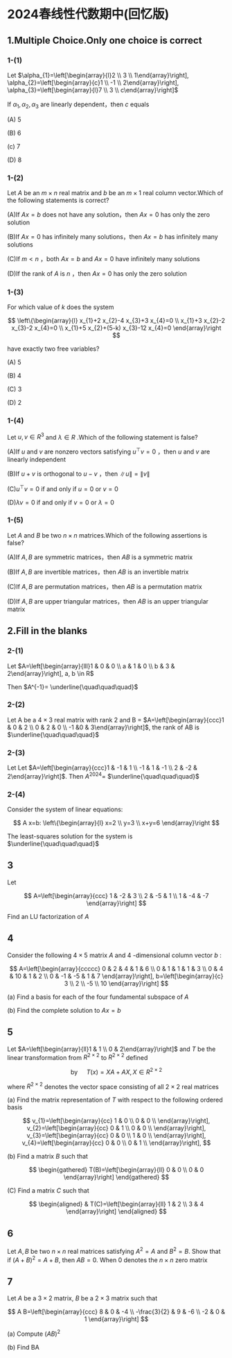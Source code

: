 # 2024春线性代数期中(回忆版)

## 1.Multiple Choice.Only one choice is correct

### 1-(1)

Let $\alpha_{1}=\left[\begin{array}{l}2 \\ 3 \\ 1\end{array}\right], \alpha_{2}=\left[\begin{array}{c}1 \\ -1 \\ 2\end{array}\right], \alpha_{3}=\left[\begin{array}{l}7 \\ 3 \\ c\end{array}\right]$

If $\alpha_{1}, \alpha_{2}, \alpha_{3}$ are linearly dependent，then $c$ equals

(A) 5

(B) 6

(c) 7

(D) 8

### 1-(2)

Let $A$ be an $m \times n$ real matrix and $b$ be an $m \times 1$ real column vector.Which of the following statements is correct?

(A)If $A x=b$ does not have any solution，then $A x=0$ has only the zero solution

(B)If $A x=0$ has infinitely many solutions，then $A x=b$ has infinitely many solutions

(C)If $m<n$ ，both $A x=b$ and $A x=0$ have infinitely many solutions

(D)If the rank of $A$ is $n$ ，then $A x=0$ has only the zero solution

### 1-(3)

For which value of $k$ does the system

$$
\left\{\begin{array}{l}
x_{1}+2 x_{2}-4 x_{3}+3 x_{4}=0 \\
x_{1}+3 x_{2}-2 x_{3}-2 x_{4}=0 \\
x_{1}+5 x_{2}+(5-k) x_{3}-12 x_{4}=0
\end{array}\right
$$

have exactly two free variables?

(A) 5

(B) 4

(C) 3

(D) 2

### 1-(4)

Let $u, v \in R^{3}$ and $\lambda \in R$ .Which of the following statement is false?

(A)If $u$ and $v$ are nonzero vectors satisfying $u^{\top} v=0$ ，then $u$ and $v$ are linearly independent

(B)If $u+v$ is orthogonal to $u-v$ ，then $\|u\|=\|v\|$

(C)$u^{\top} v=0$ if and only if $u=0$ or $v=0$

(D)$\lambda \nu=0$ if and only if $v=0$ or $\lambda=0$

### 1-(5)

Let $A$ and $B$ be two $n \times n$ matrices.Which of the following assertions is false?

(A)If $A, B$ are symmetric matrices，then $A B$ is a symmetric matrix

(B)If $A, B$ are invertible matrices，then $A B$ is an invertible matrix

(C)If $A, B$ are permutation matrices，then $A B$ is a permutation matrix

(D)If $A, B$ are upper triangular matrices，then $A B$ is an upper triangular matrix

## 2.Fill in the blanks

### 2-(1)

Let $A=\left[\begin{array}{lll}1 & 0 & 0 \\ a & 1 & 0 \\ b & 3 & 2\end{array}\right], a, b \in R$

Then $A^{-1}= \underline{\quad\quad\quad}$

### 2-(2)

Let A be a $4 \times 3$ real matrix with rank 2 and B = $A=\left[\begin{array}{ccc}1 & 0 & 2 \\ 0 & 2 & 0 \\ -1 &0 & 3\end{array}\right]$, the rank of AB is $\underline{\quad\quad\quad}$

### 2-(3)

Let Let $A=\left[\begin{array}{ccc}1 & -1 & 1 \\ -1 & 1 & -1 \\ 2 & -2 & 2\end{array}\right]$. Then $A^{2024}=$  $\underline{\quad\quad\quad}$

### 2-(4)

Consider the system of linear equations:

$$
A x=b: \left\{\begin{array}{l}
x=2 \\
y=3 \\
x+y=6
\end{array}\right
$$

The least-squares solution for the system is $\underline{\quad\quad\quad}$

## 3

Let

$$
A=\left[\begin{array}{ccc}
1 & -2 & 3 \\
2 & -5 & 1 \\
1 & -4 & -7
\end{array}\right]
$$

Find an LU factorization of $A$

## 4

Consider the following $4 \times 5$ matrix $A$ and 4 -dimensional column vector $b$ :

$$
A=\left[\begin{array}{ccccc}
0 & 2 & 4 & 1 & 6 \\
0 & 1 & 1 & 1 & 3 \\
0 & 4 & 10 & 1 & 2 \\
0 & -1 & -5 & 1 & 7
\end{array}\right], b=\left[\begin{array}{c}
3 \\
2 \\
-5 \\
10
\end{array}\right]
$$

(a) Find a basis for each of the four fundamental subspace of $A$

(b) Find the complete solution to $A x=b$

## 5

Let $A=\left[\begin{array}{ll}1 & 1 \\ 0 & 2\end{array}\right]$ and $T$ be the linear transformation from $R^{2 \times 2}$ to $R^{2 \times 2}$ defined

$$
\text { by } \quad T(x)=X A+A X, X \in R^{2 \times 2}
$$

where $R^{2 \times 2}$ denotes the vector space consisting of all $2 \times 2$ real matrices

(a) Find the matrix representation of $T$ with respect to the following ordered basis

$$
v_{1}=\left[\begin{array}{cc}
1 & 0  \\
0 & 0  \\
\end{array}\right],
v_{2}=\left[\begin{array}{cc}
0 & 1  \\
0 & 0  \\
\end{array}\right],
v_{3}=\left[\begin{array}{cc}
0 & 0  \\
1 & 0  \\
\end{array}\right],
v_{4}=\left[\begin{array}{cc}
0 & 0  \\
0 & 1  \\
\end{array}\right],
$$

(b) Find a matrix $B$ such that

$$
\begin{gathered}
T(B)=\left[\begin{array}{ll}
0 & 0 \\
0 & 0
\end{array}\right]
\end{gathered}
$$

(C) Find a matrix $C$ such that

$$
\begin{aligned}
& T(C)=\left[\begin{array}{ll}
1 & 2 \\
3 & 4
\end{array}\right]
\end{aligned}
$$

## 6

Let $A, B$ be two $n \times n$ real matrices satisfying $A^{2}=A$ and $B^{2}=B$. Show that if $(A+B)^{2}=A+B$, then $A B=0$. When 0 denotes the $n \times n$ zero matrix

## 7

Let $A$ be a $3 \times 2$ matrix, $B$ be a $2 \times 3$ matrix such that

$$
A B=\left[\begin{array}{ccc}
8 & 0 & -4 \\
-\frac{3}{2} & 9 & -6 \\
-2 & 0 & 1
\end{array}\right]
$$

(a) Compute $(A B)^{2}$

(b) Find BA
